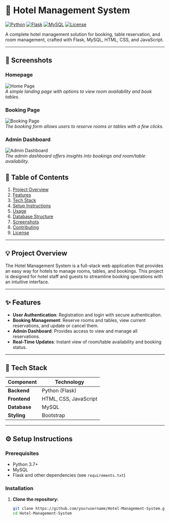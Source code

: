 # 🏨 Hotel Management System

[![Python](https://img.shields.io/badge/Python-3.7+-blue.svg)](https://www.python.org/downloads/)
[![Flask](https://img.shields.io/badge/Flask-2.0+-black.svg)](https://flask.palletsprojects.com/)
[![MySQL](https://img.shields.io/badge/MySQL-Database-orange.svg)](https://www.mysql.com/)
[![License](https://img.shields.io/badge/License-MIT-green.svg)](LICENSE)

A complete hotel management solution for booking, table reservation, and room management, crafted with Flask, MySQL, HTML, CSS, and JavaScript.

---
## 📸 Screenshots

### Homepage
![Home Page](screenshots/homepage.png)  
_A simple landing page with options to view room availability and book tables._

### Booking Page
![Booking Page](screenshots/booking_page.png)  
_The booking form allows users to reserve rooms or tables with a few clicks._

### Admin Dashboard
![Admin Dashboard](screenshots/admin_dashboard.png)  
_The admin dashboard offers insights into bookings and room/table availability._


## 📜 Table of Contents
1. [Project Overview](#project-overview)
2. [Features](#features)
3. [Tech Stack](#tech-stack)
4. [Setup Instructions](#setup-instructions)
5. [Usage](#usage)
6. [Database Structure](#database-structure)
7. [Screenshots](#screenshots)
8. [Contributing](#contributing)
9. [License](#license)

---

## 💡 Project Overview
The Hotel Management System is a full-stack web application that provides an easy way for hotels to manage rooms, tables, and bookings. This project is designed for hotel staff and guests to streamline booking operations with an intuitive interface.

---

## ✨ Features
- **User Authentication**: Registration and login with secure authentication.
- **Booking Management**: Reserve rooms and tables, view current reservations, and update or cancel them.
- **Admin Dashboard**: Provides access to view and manage all reservations.
- **Real-Time Updates**: Instant view of room/table availability and booking status.

---

## 🔧 Tech Stack
| Component    | Technology    |
|--------------|---------------|
| **Backend**  | Python (Flask)|
| **Frontend** | HTML, CSS, JavaScript |
| **Database** | MySQL         |
| **Styling**  | Bootstrap     |

---

## ⚙️ Setup Instructions

### Prerequisites
- Python 3.7+
- MySQL
- Flask and other dependencies (see `requirements.txt`)

### Installation
1. **Clone the repository:**
   ```bash
   git clone https://github.com/yourusername/Hotel-Management-System.git
   cd Hotel-Management-System
